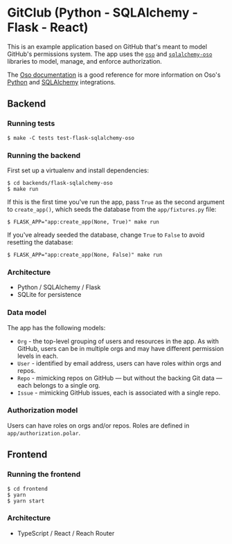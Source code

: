 # GitClub (Python - SQLAlchemy - Flask - React)

This is an example application based on GitHub that's meant to model GitHub's
permissions system. The app uses the [`oso`][pypi-oso] and
[`sqlalchemy-oso`][pypi-sqlalchemy-oso] libraries to model, manage, and enforce
authorization.

[pypi-oso]: https://pypi.org/project/oso/
[pypi-sqlalchemy-oso]: https://pypi.org/project/sqlalchemy-oso/

The [Oso documentation][docs] is a good reference for more information on Oso's
[Python][docs-python] and [SQLAlchemy][docs-sqlalchemy] integrations.

[docs]: https://docs.osohq.com/
[docs-python]: https://docs.osohq.com/python/reference/installation.html
[docs-sqlalchemy]: https://docs.osohq.com/python/reference/frameworks/sqlalchemy.html

## Backend

### Running tests

```console
$ make -C tests test-flask-sqlalchemy-oso
```

### Running the backend

First set up a virtualenv and install dependencies:

```console
$ cd backends/flask-sqlalchemy-oso
$ make run
```

If this is the first time you've run the app, pass `True` as the second
argument to `create_app()`, which seeds the database from the `app/fixtures.py`
file:

```console
$ FLASK_APP="app:create_app(None, True)" make run
```

If you've already seeded the database, change `True` to `False` to avoid
resetting the database:

```console
$ FLASK_APP="app:create_app(None, False)" make run
```

### Architecture

- Python / SQLAlchemy / Flask
- SQLite for persistence

### Data model

The app has the following models:

- `Org` - the top-level grouping of users and resources in the app. As with
  GitHub, users can be in multiple orgs and may have different permission
  levels in each.
- `User` - identified by email address, users can have roles within orgs and
  repos.
- `Repo` - mimicking repos on GitHub — but without the backing Git data — each
  belongs to a single org.
- `Issue` - mimicking GitHub issues, each is associated with a single repo.

### Authorization model

Users can have roles on orgs and/or repos. Roles are defined in
`app/authorization.polar`.

## Frontend

### Running the frontend

```console
$ cd frontend
$ yarn
$ yarn start
```

### Architecture

- TypeScript / React / Reach Router
